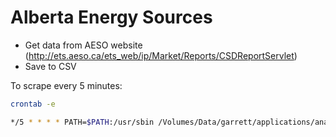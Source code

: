 Alberta Energy Sources
======================

- Get data from AESO website (http://ets.aeso.ca/ets_web/ip/Market/Reports/CSDReportServlet)
- Save to CSV

To scrape every 5 minutes:
```bash
crontab -e
```
```bash
*/5 * * * * PATH=$PATH:/usr/sbin /Volumes/Data/garrett/applications/anaconda2/bin/python /Volumes/Data/garrett/GoogleDrive/Projects/AlbertaEnergy/get_data.py
```
